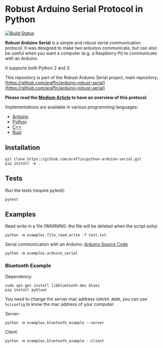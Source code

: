 # Robust Arduino Serial Protocol in Python

[![Build Status](https://travis-ci.org/araffin/python-arduino-serial.svg?branch=master)](https://travis-ci.org/araffin/python-arduino-serial)

**Robust Arduino Serial** is a simple and robust serial communication protocol. It was designed to make two arduinos communicate, but can also be useful when you want a computer (e.g. a Raspberry Pi) to communicate with an Arduino.

It supports both Python 2 and 3.

This repository is part of the Robust Arduino Serial project, main repository: [https://github.com/araffin/arduino-robust-serial](https://github.com/araffin/arduino-robust-serial)

**Please read the [Medium Article](https://medium.com/@araffin/simple-and-robust-computer-arduino-serial-communication-f91b95596788) to have an overview of this protocol.**

Implementations are available in various programming languages:

- [Arduino](https://github.com/araffin/arduino-robust-serial)
- [Python](https://github.com/araffin/python-arduino-serial)
- [C++](https://github.com/araffin/cpp-arduino-serial)
- [Rust](https://github.com/araffin/rust-arduino-serial)

## Installation

```
git clone https://github.com/araffin/python-arduino-serial.git
pip install -e .
```

## Tests
Run the tests (require pytest):
```
pytest
```

## Examples

Read write in a file (WARNING: the file will be deleted when the script exits)
```
python -m examples.file_read_write -f test.txt
```

Serial communication with an Arduino: [Arduino Source Code](https://github.com/araffin/arduino-robust-serial/tree/master/arduino-board/)
```
python -m examples.arduino_serial
```

### Bluetooth Example

Dependency:
```
sudo apt-get install libbluetooth-dev bluez
pip install pybluez
```

You need to change the server mac address `SERVER_ADDR`, you can use `hciconfig` to know the mac address of your computer.

Server:
```
python -m examples.bluetooth_example --server
```

Client:
```
python -m examples.bluetooth_example --client
```
